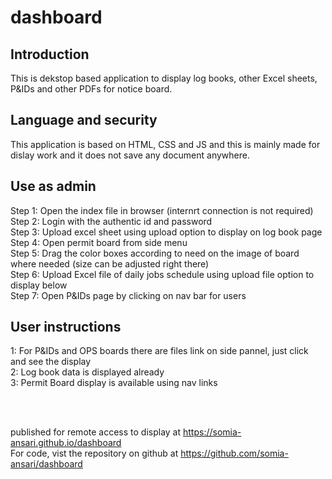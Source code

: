 # dashboard
## Introduction
This is dekstop based application to display log books, other Excel sheets, P&IDs and other PDFs for notice board.

## Language and security
This application is based on HTML, CSS and JS and this is mainly made for dislay work and it does not save any document anywhere.

## Use as admin
Step 1: Open the index file in browser (internrt connection is not required) <br>
Step 2: Login with the authentic id and password <br>
Step 3: Upload excel sheet using upload option to display on log book page <br>
Step 4: Open permit board from side menu <br>
Step 5: Drag the color boxes according to need on the image of board where needed (size can be adjusted right there) <br>
Step 6: Upload Excel file of daily jobs schedule using upload file option to display below <br>
Step 7: Open P&IDs page by clicking on nav bar for users <br>

## User instructions

1: For P&IDs and OPS boards there are files link on side pannel, just click and see the display <br>
2: Log book data is displayed already <br>
3: Permit Board display is available using nav links <br>

 <br>
 <br>

published for remote access to display at https://somia-ansari.github.io/dashboard <br>
For code, vist the repository on github at https://github.com/somia-ansari/dashboard

